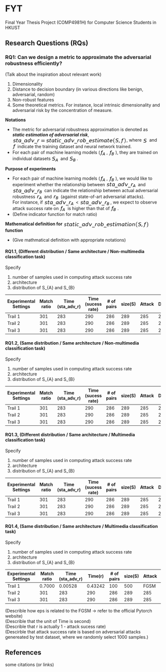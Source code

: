 # FYT
Final Year Thesis Project (COMP4981H) for Computer Science Students in HKUST


## Research Questions (RQs)

### RQ1: Can we design a metric to approximate the adversarial robustness efficiently?  

(Talk about the inspiration about relevant work) 
1. Dimensionality 
2. Distance to decision boundary (in various directions like benign, adversarial, random)
3. Non-robust features 
4. Some theoretical metrics. For instance, local intrinsic dimensionality and adversarial risk by the concentration of measure.

**Notations** <br />

  - The metric for adversarial robustness approximation is denoted as ***static estimation of adversarial risk***, <img src="README_images/sta_adv_r_est_formula.png" align="center" border="0" alt="sta\_adv\_r = static\_adv\_rob\_estimation\big(S, f\big) " width="369" height="21" />, where <img src="README_images/S.png" align="center" border="0" alt="S" width="17" height="15" /> and <img src="README_images/f.png" align="center" border="0" alt="f" width="12" height="19" /> indicate the training dataset and neural network trained. 
  - For each pair of machine learning models (<img src="README_images/f_A.png" align="center" border="0" alt=" f_{A}" width="21" height="19" />, <img src="README_images/f_B.png" align="center" border="0" alt=" f_{B}" width="21" height="19" />), they are trained on individual datasets <img src="README_images/S_A.png" align="center" border="0" alt="S_{A}" width="24" height="18" /> and <img src="README_images/S_B.png" align="center" border="0" alt="S_{B}" width="24" height="18" />.
  
**Purpose of experiments** <br />

  - For each pair of machine learning models (<img src="README_images/f_A.png" align="center" border="0" alt=" f_{A}" width="21" height="19" />, <img src="README_images/f_B.png" align="center" border="0" alt=" f_{B}" width="21" height="19" />), we would like to experiment whether the relationship between <img src="README_images/sta_adv_r_A.png" align="center" border="0" alt="sta\_adv\_r_{A}" width="99" height="19" /> and <img src="README_images/sta_adv_r_B.png" align="center" border="0" alt="sta\_adv\_r_{B}" width="99" height="19" /> can indicate the relationship between actual adversarial robustness <img src="README_images/r_A.png" align="center" border="0" alt="r_{A}" width="21" height="15" /> and <img src="README_images/r_B.png" align="center" border="0" alt="r_{B}" width="21" height="15" /> (against state-of-art adversarial attacks). <br/> For instance, if <img src="README_images/sta_adv_r_A.png" align="center" border="0" alt="sta\_adv\_r_{A}" width="99" height="19" /> < <img src="README_images/sta_adv_r_B.png" align="center" border="0" alt="sta\_adv\_r_{B}" width="99" height="19" />, we expect to observe attack success rate on <img src="README_images/f_A.png" align="center" border="0" alt=" f_{A}" width="21" height="19" /> is higher than that of <img src="README_images/f_B.png" align="center" border="0" alt=" f_{B}" width="21" height="19" />.
  - (Define indicator function for match ratio)
  
**Mathematical definition for** <img src="README_images/sta_adv_r_est_func.png" align="center" border="0" alt="static\_adv\_rob\_estimation\big(S, f\big)" width="278" height="21" /> **function** <br />

  - (Give mathmatical definition with appropriate notations) 


#### RQ1.1, (Different distribution / Same architecture / Non-multimedia classification task)

Specify 
1. number of samples used in computing attack success rate
2. architecture
3. distribution of S_{A} and S_{B} 

Experimental Settings | Match ratio | Time (sta_adv_r) | Time (sucess rate) | # of pairs | size(S) | Attack | Defense | eps
--- | --- | --- | --- |--- |--- |--- |--- |--- 
Trail 1 | 301 | 283 | 290 | 286 | 289 | 285 | 287 | 287 
Trail 2 | 301 | 283 | 290 | 286 | 289 | 285 | 287 | 287 
Trail 3 | 301 | 283 | 290 | 286 | 289 | 285 | 287 | 287 

#### RQ1.2, (Same distribution / Same architecture / Non-multimedia classification task)

Specify 
1. number of samples used in computing attack success rate
2. architecture
3. distribution of S_{A} and S_{B} 

Experimental Settings | Match ratio | Time (sta_adv_r) | Time (sucess rate) | # of pairs | size(S) | Attack | Defense | eps
--- | --- | --- | --- |--- |--- |--- |--- |--- 
Trail 1 | 301 | 283 | 290 | 286 | 289 | 285 | 287 | 287 
Trail 2 | 301 | 283 | 290 | 286 | 289 | 285 | 287 | 287 
Trail 3 | 301 | 283 | 290 | 286 | 289 | 285 | 287 | 287 

#### RQ1.3, (Different distribution / Same architecture / Multimedia classification task)

Specify 
1. number of samples used in computing attack success rate
2. architecture
3. distribution of S_{A} and S_{B} 

Experimental Settings | Match ratio | Time (sta_adv_r) | Time (sucess rate) | # of pairs | size(S) | Attack | Defense | eps
--- | --- | --- | --- |--- |--- |--- |--- |--- 
Trail 1 | 301 | 283 | 290 | 286 | 289 | 285 | 287 | 287 
Trail 2 | 301 | 283 | 290 | 286 | 289 | 285 | 287 | 287 
Trail 3 | 301 | 283 | 290 | 286 | 289 | 285 | 287 | 287 

#### RQ1.4, (Same distribution / Same architecture / Multimedia classification task)

Specify 
1. number of samples used in computing attack success rate
2. architecture
3. distribution of S_{A} and S_{B} 

Experimental Settings | Match ratio | Time (sta_adv_r) | Time(r) | # of pairs | size(S) | Attack | Defense | eps
--- | --- | --- | --- |--- |--- |--- |--- |--- 
Trail 1 | 0.7000 | 0.00528 | 0.43242 | 100 | 500 | FGSM | None | 0.001  
Trail 2 | 301 | 283 | 290 | 286 | 289 | 285 | 287 | 287 
Trail 3 | 301 | 283 | 290 | 286 | 289 | 285 | 287 | 287 

(Describle how eps is related to the FGSM -> refer to the official Pytorch website) <br />
(Describle that the unit of Time is second) <br />
(Describle that r is actually 1 - attack sucess rate) <br />
(Descirble that attack success rate is based on adversarial attacks genereated by test dataset, where we randomly select 1000 samples.) 


## References 

some citations (or links)
